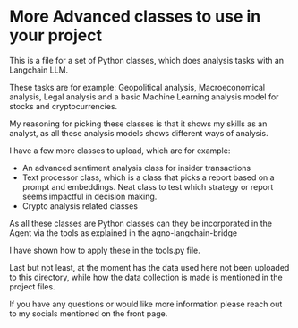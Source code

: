 # More Advanced classes to use in your project 

This is a file for a set of Python classes, which does analysis tasks with an Langchain LLM. 

These tasks are for example: Geopolitical analysis, Macroeconomical analysis, Legal analysis and a 
basic Machine Learning analysis model for stocks and cryptocurrencies. 

My reasoning for picking these classes is that it shows my skills as an analyst, as all these analysis models shows different ways of analysis. 

I have a few more classes to upload, which are for example:
- An advanced sentiment analysis class for insider transactions
- Text processor class, which is a class that picks a report based on a prompt and embeddings. Neat class to test which strategy or report seems impactful in decision making.
- Crypto analysis related classes 

As all these classes are Python classes can they be incorporated in the Agent via the tools as explained in the agno-langchain-bridge

I have shown how to apply these in the tools.py file. 

Last but not least, at the moment has the data used here not been uploaded to this directory, while how the data collection is made is mentioned in the project files. 

If you have any questions or would like more information please reach out to my socials mentioned on the front page. 
